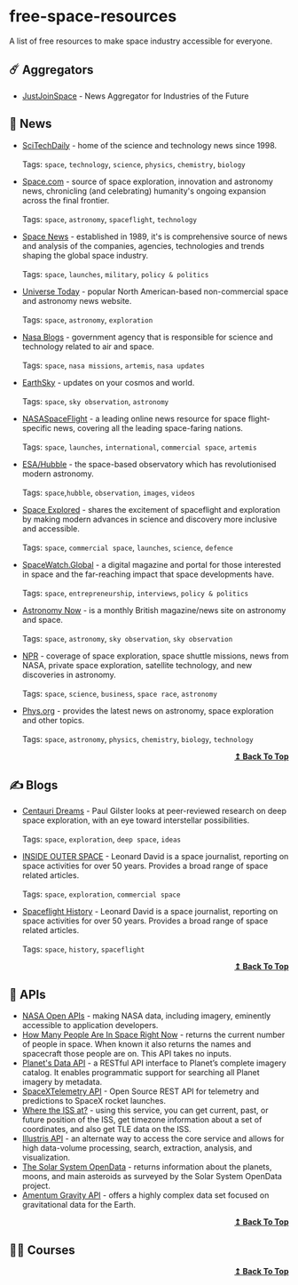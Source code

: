 # free-space-resources
A list of free resources to make space industry accessible for everyone.

## ☄️ Aggregators
- [JustJoinSpace](https://justjoin.space) - News Aggregator for Industries of the Future

## 📰 News
- [SciTechDaily](https://scitechdaily.com) - home of the science and technology news since 1998. <br /><br />
  Tags: ```space```, ```technology```, ```science```, ```physics```, ```chemistry```, ```biology```
  
- [Space.com](https://space.com) - source of space exploration, innovation and astronomy news, chronicling (and celebrating) humanity's ongoing expansion across the final frontier.  <br /><br />
  Tags: ```space```, ```astronomy```, ```spaceflight```, ```technology```
  
- [Space News](https://spacenews.com) - established in 1989, it's is comprehensive source of news and analysis of the companies, agencies, technologies and trends shaping the global space industry. <br /><br />
  Tags: ```space```, ```launches```, ```military```, ```policy & politics```
  
- [Universe Today](https://universetoday.com) - popular North American-based non-commercial space and astronomy news website. <br /><br />
  Tags: ```space```, ```astronomy```, ```exploration```
  
- [Nasa Blogs](https://blogs.nasa.gov) -  government agency that is responsible for science and technology related to air and space.<br /><br /> 
  Tags: ```space```, ```nasa missions```, ```artemis```, ```nasa updates```

- [EarthSky](https://earthsky.org) - updates on your cosmos and world.<br /><br /> 
  Tags: ```space```, ```sky observation```, ```astronomy```

- [NASASpaceFlight](https://www.nasaspaceflight.com) - a leading online news resource for space flight-specific news, covering all the leading space-faring nations. <br /><br /> 
  Tags: ```space```, ```launches```, ```international```, ```commercial space```, ```artemis```

- [ESA/Hubble](https://esahubble.org/news/) - the space-based observatory which has revolutionised modern astronomy.<br /><br /> 
  Tags: ```space```,```hubble```, ```observation```, ```images```, ```videos```

- [Space Explored](https://spaceexplored.com) -  shares the excitement of spaceflight and exploration by making modern advances in science and discovery more inclusive and accessible.<br /><br /> 
  Tags: ```space```, ```commercial space```, ```launches```, ```science```, ```defence```

- [SpaceWatch.Global](https://spacewatch.global) - a digital magazine and portal for those interested in space and the far-reaching impact that space developments have.<br /><br /> 
  Tags: ```space```, ```entrepreneurship```, ```interviews```, ```policy & politics```
  
 - [Astronomy Now](https://astronomynow.com) - is a monthly British magazine/news site on astronomy and space. <br /><br /> 
  Tags: ```space```, ```astronomy```, ```sky observation```, ```sky observation``` 

 - [NPR](https://www.npr.org/sections/space/) -  coverage of space exploration, space shuttle missions, news from NASA, private space exploration, satellite technology, and new discoveries in astronomy. <br /><br /> 
  Tags: ```space```, ```science```, ```business```, ```space race```, ```astronomy``` 

- [Phys.org](https://phys.org/space-news/) - provides the latest news on astronomy, space exploration and other topics. <br /><br /> 
  Tags: ```space```, ```astronomy```, ```physics```, ```chemistry```, ```biology```, ```technology```
  
<div align="right">
  <b><a href="#">↥ Back To Top</a></b>
</div>

## ✍️ Blogs

- [Centauri Dreams](https://www.centauri-dreams.org) - Paul Gilster looks at peer-reviewed research on deep space exploration, with an eye toward interstellar possibilities. <br /><br /> 
  Tags: ```space```, ```exploration```, ```deep space```, ```ideas```
  
- [INSIDE OUTER SPACE](https://www.leonarddavid.com) - Leonard David is a space journalist, reporting on space activities for over 50 years. Provides a broad range of space related articles. <br /><br /> 
  Tags: ```space```, ```exploration```, ```commercial space```
  
 - [Spaceflight History](https://spaceflighthistory.blogspot.com) - Leonard David is a space journalist, reporting on space activities for over 50 years. Provides a broad range of space related articles. <br /><br /> 
  Tags: ```space```, ```history```, ```spaceflight```

<div align="right">
  <b><a href="#">↥ Back To Top</a></b>
</div>

## 🚀 APIs

 - [NASA Open APIs](https://api.nasa.gov/) - making NASA data, including imagery, eminently accessible to application developers. <br />
 - [How Many People Are In Space Right Now](http://open-notify.org/Open-Notify-API/People-In-Space/) - returns the current number of people in space. When known it also returns the names and spacecraft those people are on. This API takes no inputs. <br />
- [Planet's Data API](https://developers.planet.com/docs/apis/data/) -  a RESTful API interface to Planet’s complete imagery catalog. It enables programmatic support for searching all Planet imagery by metadata. <br />
- [SpaceXTelemetry API](https://github.com/R4yGM/SpaceXTelemetry-Api) -  Open Source REST API for telemetry and predictions to SpaceX rocket launches. <br />
- [Where the ISS at?](https://wheretheiss.at/w/developer) -  using this service, you can get current, past, or future position of the ISS, get timezone information about a set of coordinates, and also get TLE data on the ISS. <br />
- [Illustris API](https://www.illustris-project.org/data/docs/api/) -  an alternate way to access the core service and allows for high data-volume processing, search, extraction, analysis, and visualization. <br />
- [The Solar System OpenData](https://api.le-systeme-solaire.net/en/) -  returns information about the planets, moons, and main asteroids as surveyed by the Solar System OpenData project. <br />
- [Amentum Gravity API](https://amentum.com.au/gravity) - offers a highly complex data set focused on gravitational data for the Earth. <br />

<div align="right">
  <b><a href="#">↥ Back To Top</a></b>
</div>

## 🧑‍🚀 Courses

<div align="right">
  <b><a href="#">↥ Back To Top</a></b>
</div>

